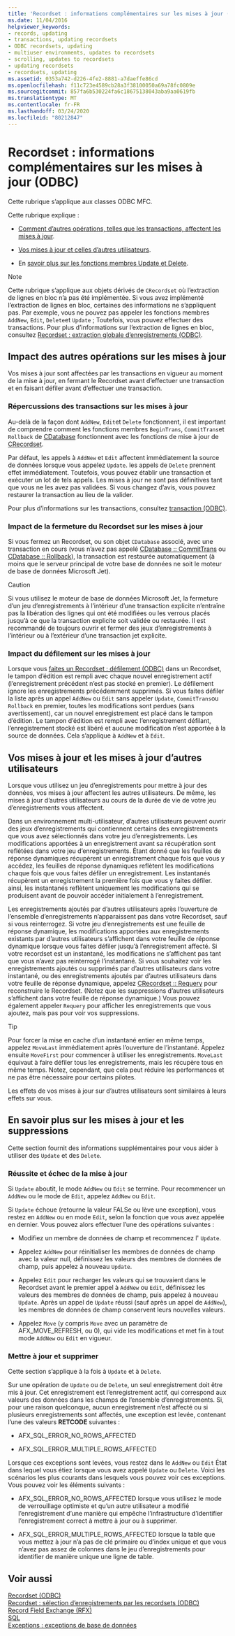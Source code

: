 ```yaml
---
title: 'Recordset : informations complémentaires sur les mises à jour (ODBC)'
ms.date: 11/04/2016
helpviewer_keywords:
- records, updating
- transactions, updating recordsets
- ODBC recordsets, updating
- multiuser environments, updates to recordsets
- scrolling, updates to recordsets
- updating recordsets
- recordsets, updating
ms.assetid: 0353a742-d226-4fe2-8881-a7daeffe86cd
ms.openlocfilehash: f11c723e4589cb28a3f38100050a69a78fc0809e
ms.sourcegitcommit: 857fa6b530224fa6c18675138043aba9aa0619fb
ms.translationtype: MT
ms.contentlocale: fr-FR
ms.lasthandoff: 03/24/2020
ms.locfileid: "80212847"
---
```

# <a name="recordset-more-about-updates-odbc"></a>Recordset : informations complémentaires sur les mises à jour (ODBC)

Cette rubrique s’applique aux classes ODBC MFC.

Cette rubrique explique :

- [Comment d’autres opérations, telles que les transactions, affectent les mises à jour](#_core_how_transactions_affect_updates).

- [Vos mises à jour et celles d’autres utilisateurs](#_core_your_updates_and_the_updates_of_other_users).

- En [savoir plus sur les fonctions membres Update et Delete](#_core_more_about_update_and_delete).

> [!NOTE]
>  Cette rubrique s’applique aux objets dérivés de `CRecordset` où l’extraction de lignes en bloc n’a pas été implémentée. Si vous avez implémenté l’extraction de lignes en bloc, certaines des informations ne s’appliquent pas. Par exemple, vous ne pouvez pas appeler les fonctions membres `AddNew`, `Edit`, `Delete`et `Update` ; Toutefois, vous pouvez effectuer des transactions. Pour plus d’informations sur l’extraction de lignes en bloc, consultez [Recordset : extraction globale d’enregistrements (ODBC)](../../data/odbc/recordset-fetching-records-in-bulk-odbc.md).

##  <a name="how-other-operations-affect-updates"></a><a name="_core_how_other_operations_affect_updates"></a>Impact des autres opérations sur les mises à jour

Vos mises à jour sont affectées par les transactions en vigueur au moment de la mise à jour, en fermant le Recordset avant d’effectuer une transaction et en faisant défiler avant d’effectuer une transaction.

###  <a name="how-transactions-affect-updates"></a><a name="_core_how_transactions_affect_updates"></a>Répercussions des transactions sur les mises à jour

Au-delà de la façon dont `AddNew`, `Edit`et `Delete` fonctionnent, il est important de comprendre comment les fonctions membres `BeginTrans`, `CommitTrans`et `Rollback` de [CDatabase](../../mfc/reference/cdatabase-class.md) fonctionnent avec les fonctions de mise à jour de [CRecordset](../../mfc/reference/crecordset-class.md).

Par défaut, les appels à `AddNew` et `Edit` affectent immédiatement la source de données lorsque vous appelez `Update`. les appels de `Delete` prennent effet immédiatement. Toutefois, vous pouvez établir une transaction et exécuter un lot de tels appels. Les mises à jour ne sont pas définitives tant que vous ne les avez pas validées. Si vous changez d’avis, vous pouvez restaurer la transaction au lieu de la valider.

Pour plus d’informations sur les transactions, consultez [transaction (ODBC)](../../data/odbc/transaction-odbc.md).

###  <a name="how-closing-the-recordset-affects-updates"></a><a name="_core_how_closing_the_recordset_affects_updates"></a>Impact de la fermeture du Recordset sur les mises à jour

Si vous fermez un Recordset, ou son objet `CDatabase` associé, avec une transaction en cours (vous n’avez pas appelé [CDatabase :: CommitTrans](../../mfc/reference/cdatabase-class.md#committrans) ou [CDatabase :: Rollback](../../mfc/reference/cdatabase-class.md#rollback)), la transaction est restaurée automatiquement (à moins que le serveur principal de votre base de données ne soit le moteur de base de données Microsoft Jet).

> [!CAUTION]
>  Si vous utilisez le moteur de base de données Microsoft Jet, la fermeture d’un jeu d’enregistrements à l’intérieur d’une transaction explicite n’entraîne pas la libération des lignes qui ont été modifiées ou les verrous placés jusqu’à ce que la transaction explicite soit validée ou restaurée. Il est recommandé de toujours ouvrir et fermer des jeux d’enregistrements à l’intérieur ou à l’extérieur d’une transaction jet explicite.

###  <a name="how-scrolling-affects-updates"></a><a name="_core_how_scrolling_affects_updates"></a>Impact du défilement sur les mises à jour

Lorsque vous [faites un Recordset : défilement (ODBC)](../../data/odbc/recordset-scrolling-odbc.md) dans un Recordset, le tampon d’édition est rempli avec chaque nouvel enregistrement actif (l’enregistrement précédent n’est pas stocké en premier). Le défilement ignore les enregistrements précédemment supprimés. Si vous faites défiler la liste après un appel `AddNew` ou `Edit` sans appeler `Update`, `CommitTrans`ou `Rollback` en premier, toutes les modifications sont perdues (sans avertissement), car un nouvel enregistrement est placé dans le tampon d’édition. Le tampon d’édition est rempli avec l’enregistrement défilant, l’enregistrement stocké est libéré et aucune modification n’est apportée à la source de données. Cela s’applique à `AddNew` et à `Edit`.

##  <a name="your-updates-and-the-updates-of-other-users"></a><a name="_core_your_updates_and_the_updates_of_other_users"></a>Vos mises à jour et les mises à jour d’autres utilisateurs

Lorsque vous utilisez un jeu d’enregistrements pour mettre à jour des données, vos mises à jour affectent les autres utilisateurs. De même, les mises à jour d’autres utilisateurs au cours de la durée de vie de votre jeu d’enregistrements vous affectent.

Dans un environnement multi-utilisateur, d’autres utilisateurs peuvent ouvrir des jeux d’enregistrements qui contiennent certains des enregistrements que vous avez sélectionnés dans votre jeu d’enregistrements. Les modifications apportées à un enregistrement avant sa récupération sont reflétées dans votre jeu d’enregistrements. Étant donné que les feuilles de réponse dynamiques récupèrent un enregistrement chaque fois que vous y accédez, les feuilles de réponse dynamiques reflètent les modifications chaque fois que vous faites défiler un enregistrement. Les instantanés récupèrent un enregistrement la première fois que vous y faites défiler. ainsi, les instantanés reflètent uniquement les modifications qui se produisent avant de pouvoir accéder initialement à l’enregistrement.

Les enregistrements ajoutés par d’autres utilisateurs après l’ouverture de l’ensemble d’enregistrements n’apparaissent pas dans votre Recordset, sauf si vous reinterrogez. Si votre jeu d’enregistrements est une feuille de réponse dynamique, les modifications apportées aux enregistrements existants par d’autres utilisateurs s’affichent dans votre feuille de réponse dynamique lorsque vous faites défiler jusqu’à l’enregistrement affecté. Si votre recordset est un instantané, les modifications ne s’affichent pas tant que vous n’avez pas reinterrogé l’instantané. Si vous souhaitez voir les enregistrements ajoutés ou supprimés par d’autres utilisateurs dans votre instantané, ou des enregistrements ajoutés par d’autres utilisateurs dans votre feuille de réponse dynamique, appelez [CRecordset :: Requery](../../mfc/reference/crecordset-class.md#requery) pour reconstruire le Recordset. (Notez que les suppressions d’autres utilisateurs s’affichent dans votre feuille de réponse dynamique.) Vous pouvez également appeler `Requery` pour afficher les enregistrements que vous ajoutez, mais pas pour voir vos suppressions.

> [!TIP]
>  Pour forcer la mise en cache d’un instantané entier en même temps, appelez `MoveLast` immédiatement après l’ouverture de l’instantané. Appelez ensuite `MoveFirst` pour commencer à utiliser les enregistrements. `MoveLast` équivaut à faire défiler tous les enregistrements, mais les récupère tous en même temps. Notez, cependant, que cela peut réduire les performances et ne pas être nécessaire pour certains pilotes.

Les effets de vos mises à jour sur d’autres utilisateurs sont similaires à leurs effets sur vous.

##  <a name="more-about-update-and-delete"></a><a name="_core_more_about_update_and_delete"></a>En savoir plus sur les mises à jour et les suppressions

Cette section fournit des informations supplémentaires pour vous aider à utiliser des `Update` et des `Delete`.

### <a name="update-success-and-failure"></a>Réussite et échec de la mise à jour

Si `Update` aboutit, le mode `AddNew` ou `Edit` se termine. Pour recommencer un `AddNew` ou le mode de `Edit`, appelez `AddNew` ou `Edit`.

Si `Update` échoue (retourne la valeur FALSe ou lève une exception), vous restez en `AddNew` ou en mode `Edit`, selon la fonction que vous avez appelée en dernier. Vous pouvez alors effectuer l’une des opérations suivantes :

- Modifiez un membre de données de champ et recommencez l' `Update`.

- Appelez `AddNew` pour réinitialiser les membres de données de champ avec la valeur null, définissez les valeurs des membres de données de champ, puis appelez à nouveau `Update`.

- Appelez `Edit` pour recharger les valeurs qui se trouvaient dans le Recordset avant le premier appel à `AddNew` ou `Edit`, définissez les valeurs des membres de données de champ, puis appelez à nouveau `Update`. Après un appel de `Update` réussi (sauf après un appel de `AddNew`), les membres de données de champ conservent leurs nouvelles valeurs.

- Appelez `Move` (y compris `Move` avec un paramètre de AFX_MOVE_REFRESH, ou 0), qui vide les modifications et met fin à tout mode `AddNew` ou `Edit` en vigueur.

### <a name="update-and-delete"></a>Mettre à jour et supprimer

Cette section s’applique à la fois à `Update` et à `Delete`.

Sur une opération de `Update` ou de `Delete`, un seul enregistrement doit être mis à jour. Cet enregistrement est l’enregistrement actif, qui correspond aux valeurs des données dans les champs de l’ensemble d’enregistrements. Si, pour une raison quelconque, aucun enregistrement n’est affecté ou si plusieurs enregistrements sont affectés, une exception est levée, contenant l’une des valeurs **RETCODE** suivantes :

- AFX_SQL_ERROR_NO_ROWS_AFFECTED

- AFX_SQL_ERROR_MULTIPLE_ROWS_AFFECTED

Lorsque ces exceptions sont levées, vous restez dans le `AddNew` ou `Edit` État dans lequel vous étiez lorsque vous avez appelé `Update` ou `Delete`. Voici les scénarios les plus courants dans lesquels vous pouvez voir ces exceptions. Vous pouvez voir les éléments suivants :

- AFX_SQL_ERROR_NO_ROWS_AFFECTED lorsque vous utilisez le mode de verrouillage optimiste et qu’un autre utilisateur a modifié l’enregistrement d’une manière qui empêche l’infrastructure d’identifier l’enregistrement correct à mettre à jour ou à supprimer.

- AFX_SQL_ERROR_MULTIPLE_ROWS_AFFECTED lorsque la table que vous mettez à jour n’a pas de clé primaire ou d’index unique et que vous n’avez pas assez de colonnes dans le jeu d’enregistrements pour identifier de manière unique une ligne de table.

## <a name="see-also"></a>Voir aussi

[Recordset (ODBC)](../../data/odbc/recordset-odbc.md)<br/>
[Recordset : sélection d’enregistrements par les recordsets (ODBC)](../../data/odbc/recordset-how-recordsets-select-records-odbc.md)<br/>
[Record Field Exchange (RFX)](../../data/odbc/record-field-exchange-rfx.md)<br/>
[SQL](../../data/odbc/sql.md)<br/>
[Exceptions : exceptions de base de données](../../mfc/exceptions-database-exceptions.md)
